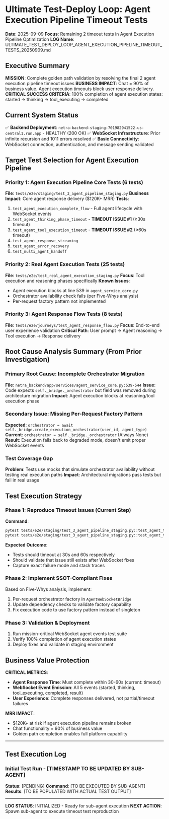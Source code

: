 # Ultimate Test-Deploy Loop: Agent Execution Pipeline Timeout Tests
**Date**: 2025-09-09
**Focus**: Remaining 2 timeout tests in Agent Execution Pipeline Optimization
**LOG Name**: ULTIMATE_TEST_DEPLOY_LOOP_AGENT_EXECUTION_PIPELINE_TIMEOUT_TESTS_20250909.md

## Executive Summary
**MISSION**: Complete golden path validation by resolving the final 2 agent execution pipeline timeout issues
**BUSINESS IMPACT**: Chat = 90% of business value. Agent execution timeouts block user response delivery.
**CRITICAL SUCCESS CRITERIA**: 100% completion of agent execution states: started → thinking → tool_executing → completed

## Current System Status 
✅ **Backend Deployment**: `netra-backend-staging-701982941522.us-central1.run.app` - HEALTHY (200 OK)
✅ **WebSocket Infrastructure**: Prior infinite recursion and 1011 errors resolved
✅ **Basic Connectivity**: WebSocket connection, authentication, and message sending validated

## Target Test Selection for Agent Execution Pipeline

### Priority 1: Agent Execution Pipeline Core Tests (6 tests)
**File**: `tests/e2e/staging/test_3_agent_pipeline_staging.py`
**Business Impact**: Core agent response delivery ($120K+ MRR)
**Tests**:
1. `test_agent_execution_complete_flow` - Full agent lifecycle with WebSocket events
2. `test_agent_thinking_phase_timeout` - **TIMEOUT ISSUE #1** (≥30s timeout)
3. `test_agent_tool_execution_timeout` - **TIMEOUT ISSUE #2** (≥60s timeout) 
4. `test_agent_response_streaming`
5. `test_agent_error_recovery`
6. `test_multi_agent_handoff`

### Priority 2: Real Agent Execution Tests (25 tests) 
**File**: `tests/e2e/test_real_agent_execution_staging.py`
**Focus**: Tool execution and reasoning phases specifically
**Known Issues**: 
- Agent execution blocks at line 539 in `agent_service_core.py`
- Orchestrator availability check fails (per Five-Whys analysis)
- Per-request factory pattern not implemented

### Priority 3: Agent Response Flow Tests (8 tests)
**File**: `tests/e2e/journeys/test_agent_response_flow.py`
**Focus**: End-to-end user experience validation
**Critical Path**: User prompt → Agent reasoning → Tool execution → Response delivery

## Root Cause Analysis Summary (From Prior Investigation)

### Primary Root Cause: Incomplete Orchestrator Migration
**File**: `netra_backend/app/services/agent_service_core.py:539-544`
**Issue**: Code expects `self._bridge._orchestrator` but field was removed during architecture migration
**Impact**: Agent execution blocks at reasoning/tool execution phase

### Secondary Issue: Missing Per-Request Factory Pattern  
**Expected**: `orchestrator = await self._bridge.create_execution_orchestrator(user_id, agent_type)`
**Current**: `orchestrator = self._bridge._orchestrator` (Always None)
**Result**: Execution falls back to degraded mode, doesn't emit proper WebSocket events

### Test Coverage Gap
**Problem**: Tests use mocks that simulate orchestrator availability without testing real execution paths
**Impact**: Architectural migrations pass tests but fail in real usage

## Test Execution Strategy

### Phase 1: Reproduce Timeout Issues (Current Step)
**Command**: 
```bash
pytest tests/e2e/staging/test_3_agent_pipeline_staging.py::test_agent_thinking_phase_timeout -v -s --tb=short
pytest tests/e2e/staging/test_3_agent_pipeline_staging.py::test_agent_tool_execution_timeout -v -s --tb=short
```

**Expected Outcome**: 
- Tests should timeout at 30s and 60s respectively
- Should validate that issue still exists after WebSocket fixes
- Capture exact failure mode and stack traces

### Phase 2: Implement SSOT-Compliant Fixes
Based on Five-Whys analysis, implement:
1. Per-request orchestrator factory in `AgentWebSocketBridge`
2. Update dependency checks to validate factory capability
3. Fix execution code to use factory pattern instead of singleton

### Phase 3: Validation & Deployment
1. Run mission-critical WebSocket agent events test suite
2. Verify 100% completion of agent execution states
3. Deploy fixes and validate in staging environment

## Business Value Protection

**CRITICAL METRICS**:
- **Agent Response Time**: Must complete within 30-60s (current: timeout)
- **WebSocket Event Emission**: All 5 events (started, thinking, tool_executing, completed, result)
- **User Experience**: Complete responses delivered, not partial/timeout failures

**MRR IMPACT**:
- $120K+ at risk if agent execution pipeline remains broken
- Chat functionality = 90% of business value
- Golden path completion enables full platform capability

---

## Test Execution Log

### Initial Test Run - [TIMESTAMP TO BE UPDATED BY SUB-AGENT]
**Status**: [PENDING]
**Command**: [TO BE EXECUTED BY SUB-AGENT]
**Results**: [TO BE POPULATED WITH ACTUAL TEST OUTPUT]

---

**LOG STATUS**: INITIALIZED - Ready for sub-agent execution
**NEXT ACTION**: Spawn sub-agent to execute timeout test reproduction